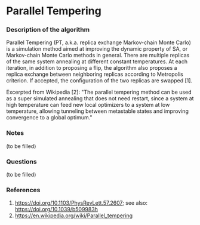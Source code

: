 # Parallel Tempering

### Description of the algorithm

Parallel Tempering (PT, a.k.a. replica exchange Markov-chain Monte Carlo) is a simulation method aimed at improving the dynamic property of SA, or Markov-chain Monte Carlo methods in general. There are multiple replicas of the same system annealing at different constant temperatures. At each iteration, in addition to proposing a flip, the algorithm also proposes a replica exchange between neighboring replicas according to Metropolis criterion. If accepted, the configuration of the two replicas are swapped [1].

Excerpted from Wikipedia [2]: "The parallel tempering method can be used as a super simulated annealing that does not need restart, since a system at high temperature can feed new local optimizers to a system at low temperature, allowing tunneling between metastable states and improving convergence to a global optimum."

### Notes

(to be filled)

### Questions

(to be filled)

### References

1. https://doi.org/10.1103/PhysRevLett.57.2607; see also: https://doi.org/10.1039/b509983h
2. https://en.wikipedia.org/wiki/Parallel_tempering
